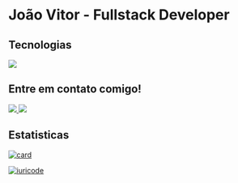 # João Vitor - Fullstack Developer







<div align=left>
  <h2>Tecnologias</h2>
 <img src="https://skillicons.dev/icons?i=html,css,js,ts,react,nextjs,tailwind,nodejs,express,nestjs,postgres,mysql,prisma,php,go,python,aws,linux&perline=10" />
<div/>

## Entre em contato comigo!
<a href="https://www.linkedin.com/in/jvrtdev" target="_blank">
  <img src="https://skillicons.dev/icons?i=linkedin" />
</a>
<a href="mailto:jvrtdev@gmail.com" target="_blank">
  <img src="https://skillicons.dev/icons?i=gmail" />
</a> 

## Estatisticas
<div align="left">
  
  [![card](https://github-readme-stats.vercel.app/api?username=jvrtdev&theme=dracula&show_icons=true)](https://github.com/anuraghazra/github-readme-stats)

</div>

<div align="left">
  
  [![iuricode](https://github-readme-stats.vercel.app/api/top-langs/?username=jvrtdev&hide=html&layout=compact&theme=dracula)](https://github.com/anuraghazra/github-readme-stats)

</div>
